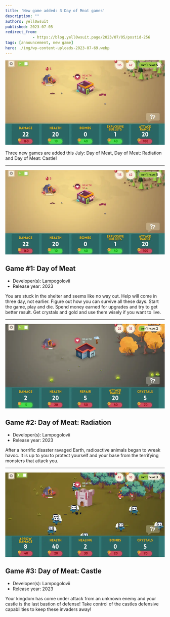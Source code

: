 ```yaml
---
title: 'New game added: 3 Day of Meat games'
description: ""
authors: yell0wsuit
published: 2023-07-05
redirect_from: 
            - https://blog.yell0wsuit.page/2023/07/05/postid-256
tags: [announcement, new game]
hero: ./img/wp-content-uploads-2023-07-69.webp
---
```


![](./img/wp-content-uploads-2023-07-69.webp)

Three new games are added this July: Day of Meat, Day of Meat: Radiation and Day of Meat: Castle!

<!--truncate-->

---

![](./img/wp-content-uploads-2023-07-69.webp)

## Game #1: Day of Meat

- Developer(s): Lampogolovii
- Release year: 2023

You are stuck in the shelter and seems like no way out. Help will come in three day, not earlier. Figure out how you can survive all these days. Start the game, play and die. Spend money earned for upgrades and try to get better result. Get crystals and gold and use them wisely if you want to live.

---

![](./img/wp-content-uploads-2023-07-70.webp)

## Game #2: Day of Meat: Radiation

- Developer(s): Lampogolovii
- Release year: 2023

After a horrific disaster ravaged Earth, radioactive animals began to wreak havoc. It is up to you to protect yourself and your base from the terrifying monsters that attack you.

---

![](./img/wp-content-uploads-2023-07-71.webp)

## Game #3: Day of Meat: Castle

- Developer(s): Lampogolovii
- Release year: 2023

Your kingdom has come under attack from an unknown enemy and your castle is the last bastion of defense! Take control of the castles defensive capabilities to keep these invaders away!
